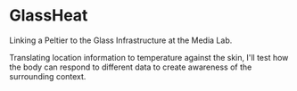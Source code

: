 GlassHeat
=========

Linking a Peltier to the Glass Infrastructure at the Media Lab.

Translating location information to temperature against the skin, I'll test how the body can respond to different data to create awareness of the surrounding context.
